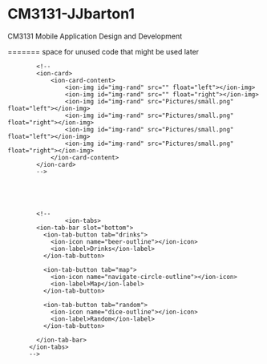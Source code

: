# CM3131-JJbarton1
CM3131 Mobile Application Design and Development


=======
space for unused code that might be used later



            <!--
            <ion-card>
                <ion-card-content>
                    <ion-img id="img-rand" src="" float="left"></ion-img>
                    <ion-img id="img-rand" src="" float="right"></ion-img>
                    <ion-img id="img-rand" src="Pictures/small.png" float="left"></ion-img>
                    <ion-img id="img-rand" src="Pictures/small.png" float="right"></ion-img>
                    <ion-img id="img-rand" src="Pictures/small.png" float="left"></ion-img>
                    <ion-img id="img-rand" src="Pictures/small.png" float="right"></ion-img>
                </ion-card-content>
            </ion-card>
            -->





            <!--
                    <ion-tabs>
            <ion-tab-bar slot="bottom">
              <ion-tab-button tab="drinks">
                <ion-icon name="beer-outline"></ion-icon>
                <ion-label>Drinks</ion-label>
              </ion-tab-button>
          
              <ion-tab-button tab="map">
                <ion-icon name="navigate-circle-outline"></ion-icon>
                <ion-label>Map</ion-label>
              </ion-tab-button>
          
              <ion-tab-button tab="random">
                <ion-icon name="dice-outline"></ion-icon>
                <ion-label>Random</ion-label>
              </ion-tab-button>
          
            </ion-tab-bar>
          </ion-tabs>
          -->

